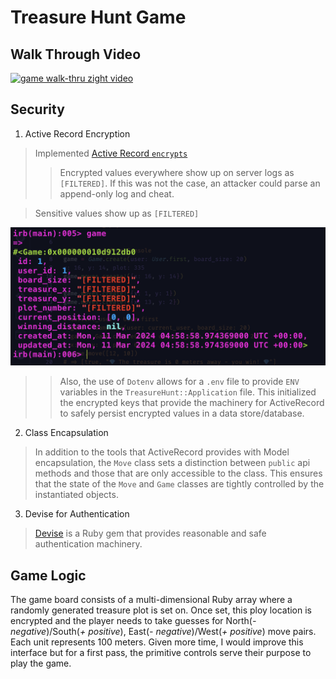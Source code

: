# Treasure Hunt Game

## Walk Through Video
[![game walk-thru zight video](https://store-images.s-microsoft.com/image/apps.33692.e848c375-c3bc-4a4b-a89f-1b575f1b00e6.45c01bd1-7a66-41a6-a648-efa6c70f50aa.ce887cfb-8305-40be-8d66-0194518d92b9.png)](https://share.zight.com/ApuPmQZW)


## Security
1. Active Record Encryption
> Implemented [Active Record `encrypts`](https://guides.rubyonrails.org/active_record_encryption.html)
>> Encrypted values everywhere show up on server logs as `[FILTERED]`. If this was not the case, an attacker could parse an append-only log and cheat. 
>

> Sensitive values show up as `[FILTERED]`
>
![`filtered`](./encrypted_game_parameters.png)


>> Also, the use of `Dotenv` allows for a `.env` file to provide `ENV` variables in the `TreasureHunt::Application` file. This initialized the encrypted keys that provide the machinery for ActiveRecord to safely persist encrypted values in a data store/database.



2. Class Encapsulation
> In addition to the tools that ActiveRecord provides with Model encapsulation, the `Move` class sets a distinction between `public` api methods and those that are only accessible to the class. This ensures that the state of the `Move` and `Game` classes are tightly controlled by the instantiated objects.
>

3. Devise for Authentication
> [Devise](https://github.com/heartcombo/devise) is a Ruby gem that provides reasonable and safe authentication machinery.
> 

## Game Logic
The game board consists of a multi-dimensional Ruby array where a randomly generated treasure plot is set on.  Once set, this ploy location is encrypted and the player needs to take guesses for North(_- negative_)/South(_+ positive_), East(_- negative_)/West(_+ positive_) move pairs. Each unit represents 100 meters.  Given more time, I would improve this interface but for a first pass, the primitive controls serve their purpose to play the game.
